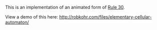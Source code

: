 This is an implementation of an animated form of <a href="http://mathworld.wolfram.com/Rule30.html">Rule 30</a>.

View a demo of this here: http://robkohr.com/files/elementary-cellular-automaton/